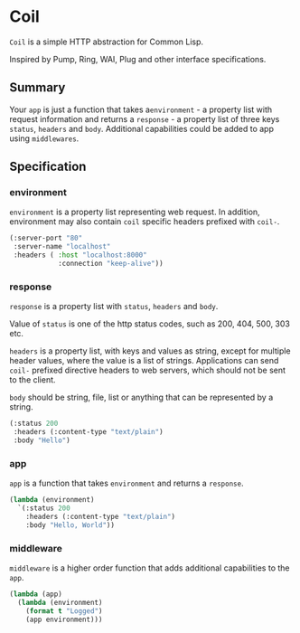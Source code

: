# Coil
`Coil` is a simple HTTP abstraction for Common Lisp.

Inspired by Pump, Ring, WAI, Plug and other interface specifications.

## Summary
Your `app` is just a function that takes a`environment` - a property list with request information and returns a `response` - a property list of three keys `status`, `headers` and `body`. Additional capabilities could be added to app using `middlewares`.

## Specification 

### environment
`environment` is a property list representing web request. In addition, environment may also contain `coil` specific headers prefixed with `coil-`.
```lisp
(:server-port "80"
 :server-name "localhost"
 :headers ( :host "localhost:8000"
            :connection "keep-alive"))
```

### response
`response` is a property list with `status`, `headers` and `body`. 

Value of `status` is one of the http status codes, such as 200, 404, 500, 303 etc. 

`headers` is a property list, with keys and values as string, except for multiple header values, where the value is a list of strings. Applications can send `coil-` prefixed directive headers to web servers, which should not be sent to the client.

`body` should be string, file, list or anything that can be represented by a string.

 ```lisp
 (:status 200
  :headers (:content-type "text/plain")
  :body "Hello")
 ```
### app
`app` is a function that takes `environment` and returns a `response`.
```lisp
(lambda (environment)
  `(:status 200 
    :headers (:content-type "text/plain") 
    :body "Hello, World"))
```
### middleware
`middleware` is a higher order function that adds additional capabilities to the `app`.
```lisp
(lambda (app)
  (lambda (environment)
    (format t "Logged")
    (app environment)))
```
